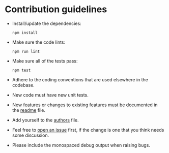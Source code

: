 # Contribution guidelines

* Install/update the dependencies:
  ```
  npm install
  ```

* Make sure the code lints:
  ```
  npm run lint
  ```

* Make sure all of the tests pass:
  ```
  npm test
  ```

* Adhere to the coding conventions
  that are used elsewhere in the codebase.

* New code must have new unit tests.

* New features
  or changes to existing features
  must be documented in the [readme] file.

* Add yourself to the [authors] file.

* Feel free to [open an issue][newissue] first,
  if the change is one that you think
  needs some discussion.

* Please include
  the monospaced debug output
  when raising bugs.

[readme]: https://github.com/philbooth/bfj/blob/master/README.md
[authors]: https://github.com/philbooth/bfj/blob/master/AUTHORS
[newissue]: https://github.com/philbooth/bfj/issues/new
[issues]: https://github.com/philbooth/bfj/issues


